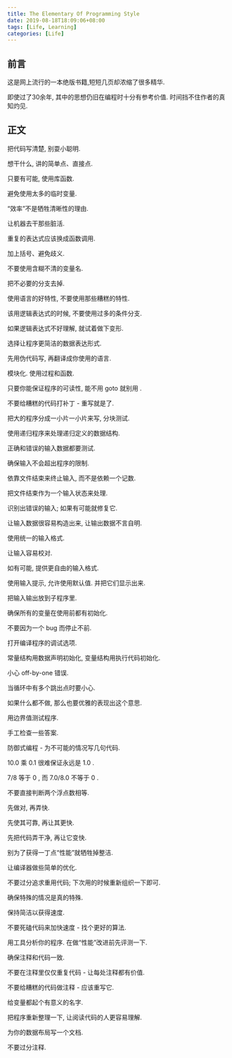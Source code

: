 ```yaml
---
title: The Elementary Of Programming Style
date: 2019-08-18T18:09:06+08:00
tags: [Life, Learning]
categories: [Life]
---
```

## 前言

这是网上流行的一本绝版书籍,短短几页却浓缩了很多精华.

即使过了30余年, 其中的思想仍旧在编程时十分有参考价值. 时间挡不住作者的真知灼见.

<!--more-->

## 正文

把代码写清楚, 别耍小聪明.

想干什么, 讲的简单点、直接点.

只要有可能, 使用库函数.

避免使用太多的临时变量.

“效率”不是牺牲清晰性的理由.

让机器去干那些脏活.

重复的表达式应该换成函数调用.

加上括号、避免歧义.

不要使用含糊不清的变量名.

把不必要的分支去掉.

使用语言的好特性, 不要使用那些糟糕的特性.

该用逻辑表达式的时候, 不要使用过多的条件分支.

如果逻辑表达式不好理解, 就试着做下变形.

选择让程序更简洁的数据表达形式.

先用伪代码写, 再翻译成你使用的语言.

模块化. 使用过程和函数.

只要你能保证程序的可读性, 能不用 goto 就别用 .

不要给糟糕的代码打补丁 - 重写就是了.

把大的程序分成一小片一小片来写, 分块测试.

使用递归程序来处理递归定义的数据结构.

正确和错误的输入数据都要测试.

确保输入不会超出程序的限制.

依靠文件结束来终止输入, 而不是依赖一个记数.

把文件结束作为一个输入状态来处理.

识别出错误的输入; 如果有可能就修复它.

让输入数据很容易构造出来, 让输出数据不言自明.

使用统一的输入格式.

让输入容易校对.

如有可能, 提供更自由的输入格式.

使用输入提示, 允许使用默认值. 并把它们显示出来.

把输入输出放到子程序里.

确保所有的变量在使用前都有初始化.

不要因为一个 bug 而停止不前.

打开编译程序的调试选项.

常量结构用数据声明初始化, 变量结构用执行代码初始化.

小心 off-by-one 错误.

当循环中有多个跳出点时要小心.

如果什么都不做, 那么也要优雅的表现出这个意思.

用边界值测试程序.

手工检查一些答案.

防御式编程 - 为不可能的情况写几句代码.

10.0 乘 0.1 很难保证永远是 1.0 .

7/8 等于 0 , 而 7.0/8.0 不等于 0 .

不要直接判断两个浮点数相等.

先做对, 再弄快.

先使其可靠, 再让其更快.

先把代码弄干净, 再让它变快.

别为了获得一丁点“性能”就牺牲掉整洁.

让编译器做些简单的优化.

不要过分追求重用代码; 下次用的时候重新组织一下即可.

确保特殊的情况是真的特殊.

保持简洁以获得速度.

不要死磕代码来加快速度 - 找个更好的算法.

用工具分析你的程序. 在做“性能”改进前先评测一下.

确保注释和代码一致.

不要在注释里仅仅重复代码 - 让每处注释都有价值.

不要给糟糕的代码做注释 - 应该重写它.

给变量都起个有意义的名字.

把程序重新整理一下, 让阅读代码的人更容易理解.

为你的数据布局写一个文档.

不要过分注释.
